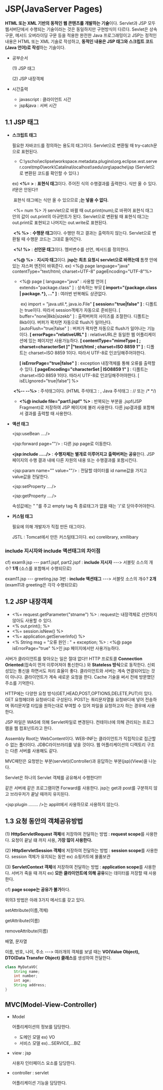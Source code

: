 # JSP(JavaServer Pages)

**HTML 또는 XML 기반의 동적인 웹 콘텐츠를 개발하는 기술**이다. Servlet과 JSP 모두 웹서버단에서 수행되는 기술이라는 것은 동일하지만 구현방식이 다르다. Sevlet은 상속구문, 메서드 오버라이딩 구문 등을 적용한 완전한 Java 프로그래밍이고 JSP는 정적인 내용은 HTML 또는 XML 기술로 작성하고, **동적인 내용은 JSP 태그와 스크립트 코드(Java 언어)로 작성**하는 기술이다.

* 공부순서

  (1) JSP 태그

  (2) JSP 내장객체

  

* 시간출력

  * javascript : 클라이언트 시간
  *  jsp&java : 서버 시간



## 1.1 JSP 태그

* **스크립트 태그**

  필요한 자바코드를 정의하는 용도의 태그이다. Servlet으로 변환될 때 try-catch문으로 표현된다.

  * C:\yschoi\eclipse\workspace\.metadata\.plugins\org.eclipse.wst.server.core\tmp0\work\Catalina\localhost\sedu\org\apache\jsp (Servlet으로 변환된 코드를 확인할 수 있다.)

  ex) **<%=      >** : **표현식 태그**이다. 주어진 식의 수행결과를 출력한다. 식만 올 수 있다. if문은 안된다!! 

  ​						표현식 태그에는 식만 올 수 있으므로 **;는 넣을 수 없다.** 

  ​						<%= num  %> 가 servlet으로 바뀔 때 out.print(num);로 바뀌어 표현식 태그 안의 값이 out.print의 아규먼트가 된다.  Servlet으로 변환될 때  표현식 태그는 out.print로 표현되고 나머지는 out.write로 표현된다.

  ​	 **<%       %>** : **수행문 태그**이다. 수행만 하고 결과는 출력하지 않는다. Servlet으로 변환될 때 수행문 코드는 그대로 들어간다. 

  ​	 **<%!      %>** : **선언문 태그**이다. 멤버변수를 선언, 메서드를 정의한다.

  ​	 **<%@   %>** : **지시자 태그**이다. **jsp는 최초 요청시 servlet으로 바뀌는데** 톰캣 안에 있는 자스퍼 엔진이 바꿔준다. 					ex) <%@ page language="java" contentType="text/html; charset=UTF-8" pageEncoding="UTF-8"%>

     - <%@ page
       [ language="java" : 사용할 언어
       [ extends="package.class" ] : 상속하는 부모
       **[ import="{package.class | package.*}, ..." ]** : 여러번 반복해도 상관없다. 

       ​																			ex) import = "java.util.*, java.io.File"
       **[ session="true|false" ]** : 디폴트는 true이다. 따라서 session객체가 자동으로 준비된다.
       [ buffer="none|8kb|sizekb" ] : 출력버퍼의 사이즈를 조절한다. 디폴트는 8kb이다. 버퍼가 꽉차면 자동으로 flush가 일어난다.
       [autoFlush="true|false" ] : 버퍼가 꽉차면 자동으로 flush가 일어나는 기능이다. 
       **[ errorPage="relativeURL" ]** : relativeURL은 동일한 웹 어플리케이션에 있는 페이지만 사용가능하다.
       **[ contentType="mimeType [ ; charset=characterSet ]" |"text/html ; charset=ISO 8859 1" ]** : 디폴트는 charset=ISO 8859 1이다. 따라서 UTF-8로 인코딩해주어야한다.

       **[ isErrorPage="true|false" ]** : exception 내장객체를 통해 오류를 출력할 수 있다.
       **[ pageEncoding="characterSet | ISO8859 1" ]** : 디폴트는 charset=ISO 8859 1이다. 따라서 UTF-8로 인코딩해주어야한다.
       [ isELIgnored="true|false"]
       %>

  ​	 **<%--  --%>** : 주석태그이다. (HTML 주석태그 : <!-- -->, Java 주석태그 : // 또는 /* */)

  * **<%@  include  file="part1.jspf"  %>** : 반복되는 부분을 .jspf(JSP Fragment)로 저장하여 JSP 페이지에 불러 사용한다. 다른 jsp결과를 포함해서 결과를 출력할 때 사용한다.

* **액션 태그**

  \<jsp:useBean ..../>

  \<jsp:forward page=""/> : 다른 jsp page로 이동한다. 

  **<jsp:include ...../>** : **수행자체는 별개로 이루어지고 출력버퍼는 공유**한다. JSP 페이지의 수행 결과 내에 다른 자원의 내용 또는 수행결과를 포함시킨다.

  \<jsp:param name="" value=""/> : 전달할 데이터를 id name값을 가지고 value값을 전달한다. 

  <jsp:setProperty ..../>

  <jsp:getProperty ..../>

  속성값에는 " "를 주고 empty tag 즉 종료태그가 없을 때는 '/'로 닫아주어야한다.

* **커스텀 태그**

  필요에 의해 개발자가 직접 만든 태그이다.

  JSTL : Tomcat에서 만든 커스텀태그이다. ex) corelibrary, xmllibary

### include 지시자와  include 액션태그의 차이점

cf) exam9.jsp --- part1.jspf, part2.jspf : **include 지시자** ---> 서블릿 소스의 개수? **1개** (소스를 포함해서 수행되므로)

exam11.jsp --- greeting.jsp 3번 : **include 액션태그** ---> 서블릿 소스의 개수? **2개** (exam11과 greeting은 각각 수행되므로)

## 1.2 JSP 내장객체

* <%= request.getParameter("stname")  %> : request는 내장객체로 선언하지 않아도 사용할 수 있다.
* <% out.print();  %> 
* <%= session.isNew()  %>
* <%= application.getServerInfo()  %>
* <% String msg = "오류 원인 : " + exception; %> : <%@ page isErrorPage="true" %>인 jsp 페이지에서만 사용가능하다.

서버가 클라이언트를 찾아오는 일은 절대 없다!! HTTP 프로토콜 **Connection Oriented**(접속이 먼저 이루어져야 통신한다.) 와 **Stateless 방식**으로 동작한다. 신뢰성있는 통신을 하면서도 처리 효율이 좋다. 클라이언트와 서버는 계속 연결되어있는 것이 아니다. 클라이언트가 계속 새로운 요청을 한다. Cache 기술을 써서 전에 방문했던 주소를 기억한다.

HTTP에는 다양한 요청 방식(GET,HEAD,POST,OPTIONS,DELETE,PUT)이 있다. GET 요청헤더와 요청바디로 구성된다. POST는 쿼리문자열을 요청바디에 넣어 전송하며 쿼리문자열 타입을 원하는대로 부여할 수 있어 파일을 요청하고자 하는 경우에 사용한다. 

JSP 파일은 WAS에 의해 Servlet파일로 변경된다. 컨테이너에 의해 관리되는 프로그램을 웹 컴포넌트라고 한다.

Assembly Root는 WebContent이다. WEB-INF는 클라이언트가 직접적으로 접근할 수 없는 폴더이다. JDBC라이브러리를 넣을 것이다. 웹 어플리케이션의 디렉토리 구조는 다른 서버를 사용해도 같다.

MVC패턴은 요청받는 부분(servlet)(Controller)과 응답하는 부분(jsp)(View)을 나눈다.

Servlet은 하나의 Servlet 객체를 공유해서 수행한다!!!

같은 서버에 같은 프로그램이면 Forward를 사용한다. jsp는 get과 post를 구분하지 않고 브라우저가 끝날 때까지 유지된다.

<jsp:plugin …….. />는 applit에서 사용하므로 사용하지 않는다.



## 1.3 요청 동안의 객체공유방법

(1) **HttpServletRequest 객체**에 저장하여 전달하는 방법 : **request scope**를 사용한다. 요청이 끝날 떄 까지 사용, **가장 많이 사용한다.**

(2) **HttpServletSession 객체**에 저장하여 전달하는 방법 : **session scope**를 사용한다. session 객체가 유지되는 동안 ex) 쇼핑카트에 물품보관

(3) **ServletContext 객체**에 저장하여 전달하는 방법 : **application scope**를 사용한다. 서버가 죽을 때 까지 ex) **모든 클라이언트에 의해 공유**되는 데이터를 저장할 때 사용한다.

cf) **page scope는 공유가 불가**하다.

위의3 방법은 아래 3가지 메서드를 갖고 있다.

setAttribute(이름,객체)

getAttribute(이름)

removeAttribute(이름)

배열, 문자열

이름, 번호, 나이, 주소 ---> 여러개의 객체를 보낼 때는 **VO(Value Object), DTO(Data Transfer Object) 클래스**를 생성하여 전달한다.

``` java
class MyDataVO{
    String name;
    int number;
    int age;
    String address;
}
```



## MVC(Model-View-Controller)

* Model

  어플리케이션의 정보를 담당한다.

  * 도메인 모델 ex) VO
  * 서비스 모델 ex)...SERVICE,...BIZ

* view : jsp

  사용자 인터페이스 요소를 담당한다.

* controller : servlet

  어플리케이션 기능을 담당한다.